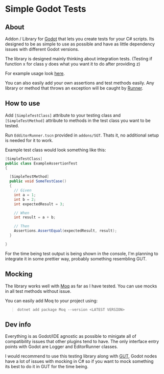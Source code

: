 Simple Godot Tests
=========

About
-----

Addon / Library for [Godot](https://github.com/godotengine/godot) that lets you create tests for your C# scripts. Its designed to be as simple to use as possible and have as little dependency issues with different Godot versions.

The library is designed mainly thinking about integration tests. (Testing if function x for class y does what you want it to do after providing z)

For example usage look [here](https://github.com/RedouxG/SGT/tree/main/Examples).

You can also easily add your own assertions and test methods easily. Any library or method that throws an exception will be caught by [Runner](https://github.com/RedouxG/SGT/blob/main/addons/SGT/Core/Runner.cs).

How to use
-----

Add `[SimpleTestClass]` attribute to your testing class and `[SimpleTestMethod]` attribute to methods in the test class you want to be tested.

Run `EdditorRunner.tscn` provided in `addons/SGT`. Thats it, no additional setup is needed for it to work.

Example test class would look something like this:

```cs
[SimpleTestClass]
public class ExampleAssertionTest
{

  [SimpleTestMethod]
  public void SomeTestCase()
  {
    // Given
    int a = 1;
    int b = 2;
    int expectedResult = 3;

    // When
    int result = a + b;

    // Then
    Assertions.AssertEqual(expectedResult, result);
  }

}
```

For the time being test output is being shown in the console, I'm planning to integrate it in some prettier way, probably something resembling GUT.

Mocking
----

The library works well with [Moq](https://github.com/moq/moq) as far as I have tested. You can use mocks in all test methods without issue.

You can easily add Moq to your project using:
> `dotnet add package Moq --version <LATEST VERSION>`


Dev info
-----

Everything is as Godot/IDE agnostic as possible to minigate all of compatibility issues that other plugins tend to have. The only interface entry points with Godot are Logger and EditorRunner classes.

I would recommend to use this testing library along with [GUT](https://github.com/bitwes/Gut), Godot nodes have a lot of issues with mocking in C# so if you want to mock something its best to do it in GUT for the time being.


